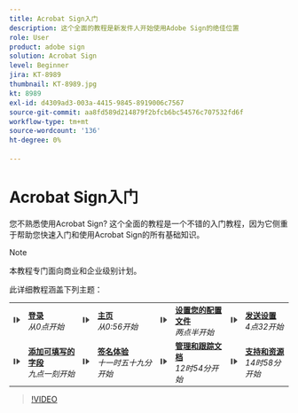 ```yaml
---
title: Acrobat Sign入门
description: 这个全面的教程是新发件人开始使用Adobe Sign的绝佳位置
role: User
product: adobe sign
solution: Acrobat Sign
level: Beginner
jira: KT-8989
thumbnail: KT-8989.jpg
kt: 8989
exl-id: d4309ad3-003a-4415-9845-8919006c7567
source-git-commit: aa8fd589d214879f2bfcb6bc54576c707532fd6f
workflow-type: tm+mt
source-wordcount: '136'
ht-degree: 0%

---
```


# Acrobat Sign入门

您不熟悉使用Acrobat Sign? 这个全面的教程是一个不错的入门教程，因为它侧重于帮助您快速入门和使用Acrobat Sign的所有基础知识。

>[!NOTE]
>
>本教程专门面向商业和企业级别计划。

此详细教程涵盖下列主题：

<table style="table-layout:auto">
<tr>
  <td>
    <a href="https://video.tv.adobe.com/v/337151?hidetitle=true">
      <img alt="快进图像" src="../assets/Stepforward_18.png" />
    </a>
  </td>
  <td>
     <a href="https://video.tv.adobe.com/v/337151?hidetitle=true"><strong>登录</strong></a>
         <br>
        <em>从0点开始</em>
    </td>
     <td>
    <a href="https://video.tv.adobe.com/v/337151/?autoplay=true&t=56">
      <img alt="快进图像" src="../assets/Stepforward_18.png" />
    </a>
  </td>
  <td>
     <a href="https://video.tv.adobe.com/v/337151/?autoplay=true&t=56"><strong>主页</strong></a>
         <br>
        <em>从0:56开始</em>
    </td>
    <td>
    <a href="https://video.tv.adobe.com/v/337151/?autoplay=true&t=153">
      <img alt="快进图像" src="../assets/Stepforward_18.png" />
    </a>
  </td>
  <td>
     <a href="https://video.tv.adobe.com/v/337151/?autoplay=true&t=153"><strong>设置您的配置文件</strong></a>
        <br>
        <em>两点半开始</em>
    </td>
    <td>
    <a href="https://video.tv.adobe.com/v/337151/?autoplay=true&t=272">
      <img alt="快进图像" src="../assets/Stepforward_18.png" />
    </a>
  </td>
  <td>
     <a href="https://video.tv.adobe.com/v/337151/?autoplay=true&t=272"><strong>发送设置</strong></a>
        <br>
        <em>4点32开始</em>
    </td>
  </tr>
  <tr>
    <td>
    <a href="https://video.tv.adobe.com/v/337151/?autoplay=true&t=551">
      <img alt="快进图像" src="../assets/Stepforward_18.png" />
    </a>
  </td>
  <td>
     <a href="https://video.tv.adobe.com/v/337151/?autoplay=true&t=551"><strong>添加可填写的字段</strong></a>
         <br>
        <em>九点一刻开始</em>
    </td>
    <td>
    <a href="https://video.tv.adobe.com/v/337151/?autoplay=true&t=719">
      <img alt="快进图像" src="../assets/Stepforward_18.png" />
    </a>
  </td>
  <td>
     <a href="https://video.tv.adobe.com/v/337151/?autoplay=true&t=719"><strong>签名体验</strong></a>
        <br>
        <em>十一时五十九分开始</em>
    </td>
    <td>
    <a href="https://video.tv.adobe.com/v/337151/?autoplay=true&t=774">
      <img alt="快进图像" src="../assets/Stepforward_18.png" />
    </a>
  </td>
  <td>
     <a href="https://video.tv.adobe.com/v/337151/?autoplay=true&t=774"><strong>管理和跟踪文档</strong></a>
        <br>
        <em>12时54分开始</em>
    </td>
    <td>
    <a href="https://video.tv.adobe.com/v/337151/?autoplay=true&t=898">
      <img alt="快进图像" src="../assets/Stepforward_18.png" />
    </a>
  </td>
  <td>
     <a href="https://video.tv.adobe.com/v/337151/?autoplay=true&t=898"><strong>支持和资源</strong></a>
        <br>
        <em>14时58分开始</em>
    </td>
  </tr>
  </table>

>[!VIDEO](https://video.tv.adobe.com/v/337151?hidetitle=true)
